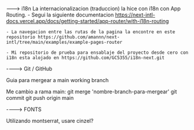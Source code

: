 


---> i18n
 La internacionalizacion (traduccion) la hice con i18n con App Routing.
    - Segui la siguiente documentacion https://next-intl-docs.vercel.app/docs/getting-started/app-router/with-i18n-routing

    - La navegacion entre las rutas de la pagina la encontre en este repositorio https://github.com/amannn/next-intl/tree/main/examples/example-pages-router

    - Mi repositorio de prueba para ensablaje del proyecto desde cero con i18n esta alojado en https://github.com/GC5355/i18n-next.git


----> Git / GitHub

Guia para mergear a main working branch

Me cambio a rama main:
    git merge 'nombre-branch-para-mergear'
    git commit
    git push origin main




---->  FONTS 

Utilizando montserrat, usare cinzel?